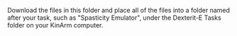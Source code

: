 Download the files in this folder and place all of the files into a folder named after your task, such as "Spasticity Emulator", under the Dexterit-E Tasks folder on your KinArm computer. 


